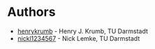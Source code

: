 # Authors

- [henrykrumb](https://github.com/henrykrumb) - Henry J. Krumb, TU Darmstadt
- [nickl1234567](https://github.com/nickl1234567) - Nick Lemke, TU Darmstadt
